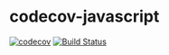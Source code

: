 # codecov-javascript
[![codecov](https://codecov.io/gh/melireddy/codecov-javascript/branch/main/graph/badge.svg?token=9HQJ34H97M)](https://codecov.io/gh/melireddy/codecov-javascript)
[![Build Status](https://www.travis-ci.com/melireddy/codecov-javascript.svg?branch=main)](https://www.travis-ci.com/melireddy/codecov-javascript)

